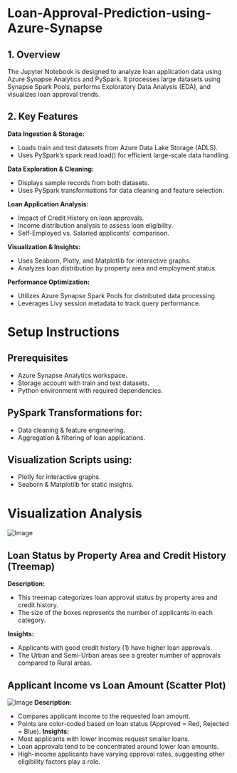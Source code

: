 # Loan-Approval-Prediction-using-Azure-Synapse

## 1. Overview
The Jupyter Notebook is designed to analyze loan application data using Azure Synapse Analytics and PySpark. It processes large datasets using Synapse Spark Pools, performs Exploratory Data Analysis (EDA), and visualizes loan approval trends.

## 2. Key Features

**Data Ingestion & Storage:**
  - Loads train and test datasets from Azure Data Lake Storage (ADLS).
  - Uses PySpark’s spark.read.load() for efficient large-scale data handling.
    
**Data Exploration & Cleaning:**
  - Displays sample records from both datasets.
  - Uses PySpark transformations for data cleaning and feature selection.
    
**Loan Application Analysis:**
  - Impact of Credit History on loan approvals.
  - Income distribution analysis to assess loan eligibility.
  - Self-Employed vs. Salaried applicants' comparison.
    
**Visualization & Insights:**
  - Uses Seaborn, Plotly, and Matplotlib for interactive graphs.
  - Analyzes loan distribution by property area and employment status.

**Performance Optimization:**
  - Utilizes Azure Synapse Spark Pools for distributed data processing.
  - Leverages Livy session metadata to track query performance.

# Setup Instructions
## Prerequisites
 * Azure Synapse Analytics workspace.
 * Storage account with train and test datasets.
 * Python environment with required dependencies.

## PySpark Transformations for:
 * Data cleaning & feature engineering.
 * Aggregation & filtering of loan applications.

## Visualization Scripts using:
 * Plotly for interactive graphs.
 * Seaborn & Matplotlib for static insights.

# Visualization Analysis
![Image](https://github.com/user-attachments/assets/57a5837c-a088-40fd-954d-baa82315e6a4)
## Loan Status by Property Area and Credit History (Treemap)

**Description:**
   * This treemap categorizes loan approval status by property area and credit history.
   * The size of the boxes represents the number of applicants in each category.
     
**Insights:**
  * Applicants with good credit history (1) have higher loan approvals.
  * The Urban and Semi-Urban areas see a greater number of approvals compared to Rural areas.

##  Applicant Income vs Loan Amount (Scatter Plot)

![Image](https://github.com/user-attachments/assets/3a5fccae-1e7f-4f77-acf8-993d9dd6c26c)
**Description:**
 * Compares applicant income to the requested loan amount.
 * Points are color-coded based on loan status (Approved = Red, Rejected = Blue).
**Insights:**
 * Most applicants with lower incomes request smaller loans.
 * Loan approvals tend to be concentrated around lower loan amounts.
 * High-income applicants have varying approval rates, suggesting other eligibility factors play a role.









































